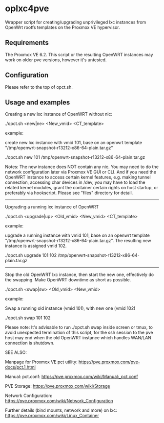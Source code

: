 oplxc4pve
===========

Wrapper script for creating/upgrading unprivileged lxc instances from OpenWrt rootfs templates on the Proxmox VE hypervisor. 

Requirements
------------
The Proxmox VE 6.2. 
This script or the resulting OpenWRT instances may work on older pve versions, however it's untested.
 
Configuration
-------------
Please refer to the top of opct.sh.

Usage and examples
------
Creating a new lxc instance of OpenWRT without nic: 

./opct.sh <new|ne> <New_vmid> <CT_template>

example: 

create new lxc instance with vmid 101, base on an openwrt template "/tmp/openwrt-snapshot-r13212-x86-64-plain.tar.gz"

./opct.sh new 101 /tmp/openwrt-snapshot-r13212-x86-64-plain.tar.gz

Notes: The new instance does NOT contain any nic. You may need to do the network configuration later via Proxmox VE GUI or CLI. And if you need the OpenWRT instance to access certain kernel features, e.g. making tunnel connection, accessing char devices in /dev, you may have to load the related kernel modules, grant the container certain rights on host startup, or preferably via hookscript. Please see "files" directory for detail.

------
Upgrading a running lxc instance of OpenWRT

./opct.sh <upgrade|up> <Old_vmid> <New_vmid> <CT_template>

example:

upgrade a running instance with vmid 101, base on an openwrt template "/tmp/openwrt-snapshot-r13212-x86-64-plain.tar.gz". The resulting new instance is assigned vmid 102.

./opct.sh upgrade 101 102 /tmp/openwrt-snapshot-r13212-x86-64-plain.tar.gz

------
Stop the old OpenWRT lxc instance, then start the new one, effectively do the swapping. Make OpenWRT downtime as short as possible.

./opct.sh <swap|sw> <Old_vmid> <New_vmid>

example:

Swap a running old instance (vmid 101), with new one (vmid 102)

./opct.sh swap 101 102

Please note:  It's advisable to run ./opct.sh swap inside screen or tmux, to avoid unexpected termination of this script, for the ssh session to the pve host may end when the old OpenWRT instance which handles WAN/LAN connection is shutdown. 

SEE ALSO:

Manpage for Proxmox VE pct utility: https://pve.proxmox.com/pve-docs/pct.1.html

Manual: pct.conf: https://pve.proxmox.com/wiki/Manual:_pct.conf

PVE Storage: https://pve.proxmox.com/wiki/Storage

Network Configuration: https://pve.proxmox.com/wiki/Network_Configuration

Further details (bind mounts, network and more) on lxc: https://pve.proxmox.com/wiki/Linux_Container


